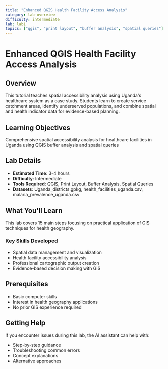 ```yaml
---
title: "Enhanced QGIS Health Facility Access Analysis"
category: lab-overview
difficulty: intermediate
lab: lab1
topics: ["qgis", "print layout", "buffer analysis", "spatial queries"]
---
```


# Enhanced QGIS Health Facility Access Analysis

## Overview
This tutorial teaches spatial accessibility analysis using Uganda's healthcare system as a case study. Students learn to create service catchment areas, identify underserved populations, and combine spatial and health indicator data for evidence-based planning.

## Learning Objectives
Comprehensive spatial accessibility analysis for healthcare facilities in Uganda using QGIS buffer analysis and spatial queries

## Lab Details
- **Estimated Time**: 3-4 hours
- **Difficulty**: Intermediate
- **Tools Required**: QGIS, Print Layout, Buffer Analysis, Spatial Queries
- **Datasets**: Uganda_districts.gpkg, health_facilities_uganda.csv, malaria_prevalence_uganda.csv

## What You'll Learn
This lab covers 15 main steps focusing on practical application of GIS techniques for health geography.

### Key Skills Developed
- Spatial data management and visualization
- Health facility accessibility analysis
- Professional cartographic output creation
- Evidence-based decision making with GIS

## Prerequisites
- Basic computer skills
- Interest in health geography applications
- No prior GIS experience required

## Getting Help
If you encounter issues during this lab, the AI assistant can help with:
- Step-by-step guidance
- Troubleshooting common errors
- Concept explanations
- Alternative approaches
